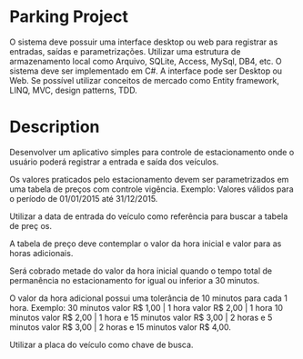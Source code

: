 # Parking Project

O sistema deve possuir uma interface desktop ou web para registrar as entradas, saídas e parametrizações.
Utilizar uma estrutura de armazenamento local como Arquivo, SQLite, Access, MySql, DB4, etc.
O sistema deve ser implementado em C#.
A interface pode ser Desktop ou Web.
Se possível utilizar conceitos de mercado como Entity framework, LINQ, MVC, design patterns, TDD.

# Description

Desenvolver um aplicativo simples para controle de estacionamento onde o usuário poderá registrar a entrada e saída dos veículos.

Os valores praticados pelo estacionamento devem ser parametrizados em uma tabela de preços com controle vigência. Exemplo: Valores válidos para o período de 01/01/2015 até 31/12/2015.

Utilizar a data de entrada do veículo como referência para buscar a tabela de preç os.

A tabela de preço deve contemplar o valor da hora inicial e valor para as horas adicionais.

Será cobrado metade do valor da hora inicial quando o tempo total de permanência no estacionamento for igual ou inferior a 30 minutos.

O valor da hora adicional possui uma tolerância de 10 minutos para cada 1 hora. Exemplo: 30 minutos valor R$ 1,00 | 1 hora valor R$ 2,00 | 1 hora 10 minutos valor R$ 2,00 | 1 hora e 15 minutos valor R$ 3,00 | 2 horas e 5 minutos valor R$ 3,00 | 2 horas e 15 minutos valor R$ 4,00.

Utilizar a placa do veículo como chave de busca.


